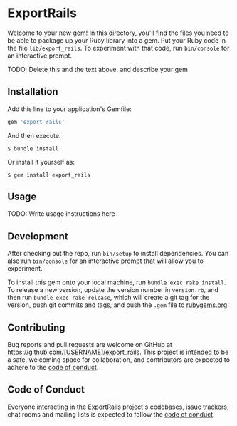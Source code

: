 # ExportRails

Welcome to your new gem! In this directory, you'll find the files you need to be able to package up your Ruby library into a gem. Put your Ruby code in the file `lib/export_rails`. To experiment with that code, run `bin/console` for an interactive prompt.

TODO: Delete this and the text above, and describe your gem

## Installation

Add this line to your application's Gemfile:

```ruby
gem 'export_rails'
```

And then execute:

    $ bundle install

Or install it yourself as:

    $ gem install export_rails

## Usage

TODO: Write usage instructions here

## Development

After checking out the repo, run `bin/setup` to install dependencies. You can also run `bin/console` for an interactive prompt that will allow you to experiment.

To install this gem onto your local machine, run `bundle exec rake install`. To release a new version, update the version number in `version.rb`, and then run `bundle exec rake release`, which will create a git tag for the version, push git commits and tags, and push the `.gem` file to [rubygems.org](https://rubygems.org).

## Contributing

Bug reports and pull requests are welcome on GitHub at https://github.com/[USERNAME]/export_rails. This project is intended to be a safe, welcoming space for collaboration, and contributors are expected to adhere to the [code of conduct](https://github.com/[USERNAME]/export_rails/blob/master/CODE_OF_CONDUCT.md).


## Code of Conduct

Everyone interacting in the ExportRails project's codebases, issue trackers, chat rooms and mailing lists is expected to follow the [code of conduct](https://github.com/[USERNAME]/export_rails/blob/master/CODE_OF_CONDUCT.md).
